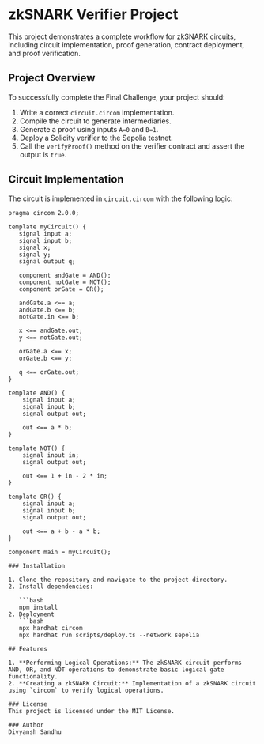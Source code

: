 # zkSNARK Verifier Project

This project demonstrates a complete workflow for zkSNARK circuits, including circuit implementation, proof generation, contract deployment, and proof verification.

## Project Overview

To successfully complete the Final Challenge, your project should:

1. Write a correct `circuit.circom` implementation.
2. Compile the circuit to generate intermediaries.
3. Generate a proof using inputs `A=0` and `B=1`.
4. Deploy a Solidity verifier to the Sepolia testnet.
5. Call the `verifyProof()` method on the verifier contract and assert the output is `true`.

## Circuit Implementation

The circuit is implemented in `circuit.circom` with the following logic:

```plaintext
pragma circom 2.0.0;

template myCircuit() {
   signal input a;
   signal input b;
   signal x;
   signal y;
   signal output q;

   component andGate = AND();
   component notGate = NOT();
   component orGate = OR();

   andGate.a <== a;
   andGate.b <== b;
   notGate.in <== b;

   x <== andGate.out;
   y <== notGate.out;

   orGate.a <== x;
   orGate.b <== y;

   q <== orGate.out;
}

template AND() {
    signal input a;
    signal input b;
    signal output out;

    out <== a * b;
}

template NOT() {
    signal input in;
    signal output out;

    out <== 1 + in - 2 * in;
}

template OR() {
    signal input a;
    signal input b;
    signal output out;

    out <== a + b - a * b;
}

component main = myCircuit();

### Installation

1. Clone the repository and navigate to the project directory.
2. Install dependencies:

   ```bash
   npm install
2. Deployment
   ```bash
   npx hardhat circom
   npx hardhat run scripts/deploy.ts --network sepolia

## Features

1. **Performing Logical Operations:** The zkSNARK circuit performs AND, OR, and NOT operations to demonstrate basic logical gate functionality.
2. **Creating a zkSNARK Circuit:** Implementation of a zkSNARK circuit using `circom` to verify logical operations.

### License
This project is licensed under the MIT License. 

### Author
Divyansh Sandhu